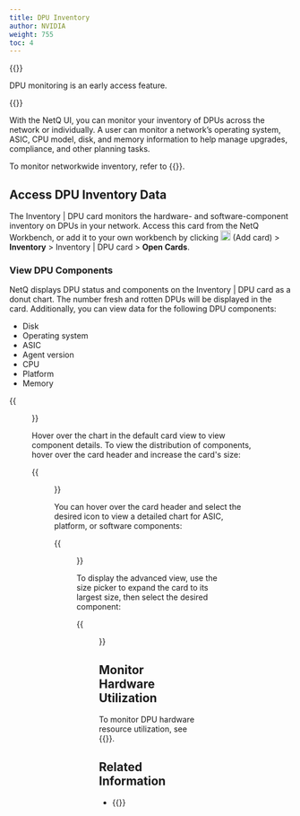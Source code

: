 ```yaml
---
title: DPU Inventory
author: NVIDIA
weight: 755
toc: 4
---
```


{{<notice note>}}

DPU monitoring is an early access feature. 

{{</notice>}}

With the NetQ UI, you can monitor your inventory of DPUs across the network or individually. A user can monitor a network’s operating system, ASIC, CPU model, disk, and memory information to help manage upgrades, compliance, and other planning tasks.


To monitor networkwide inventory, refer to {{<link title="Networkwide Inventory">}}.

## Access DPU Inventory Data

The Inventory | DPU card monitors the hardware- and software-component inventory on DPUs in your network. Access this card from the NetQ Workbench, or add it to your own workbench by clicking <img src="https://icons.cumulusnetworks.com/44-Entertainment-Events-Hobbies/02-Card-Games/card-game-diamond.svg" height="18" width="18"/> (Add card) > **Inventory**  > Inventory | DPU card > **Open Cards**.

### View DPU Components

NetQ displays DPU status and components on the Inventory | DPU card as a donut chart. The number fresh and rotten DPUs will be displayed in the card. Additionally, you can view data for the following DPU components:

- Disk
- Operating system
- ASIC
- Agent version
- CPU
- Platform
- Memory

{{<figure src="/images/netq/dpu-inventory-platform-l2-42.png" width="200">}}

Hover over the chart in the default card view to view component details. To view the distribution of components, hover over the card header and increase the card's size:

{{<figure src="/images/netq/dpu-inventory-l3-42.png" width="600">}}

You can hover over the card header and select the desired icon to view a detailed chart for ASIC, platform, or software components:

{{<figure src="/images/netq/dpu-inventory-l3-icons-42.png" width="600">}}

To display the advanced view, use the size picker to expand the card to its largest size, then select the desired component:

{{<figure src="/images/netq/dpu-inventory-l4-42.png" width="1000">}}

## Monitor Hardware Utilization

To monitor DPU hardware resource utilization, see {{<link title="Monitor DPUs">}}.

## Related Information

- {{<exlink url="https://docs.nvidia.com/doca/sdk/doca-telemetry-service/index.html" text="DOCA Telemetry Service on NVIDIA BlueField DPUs">}}